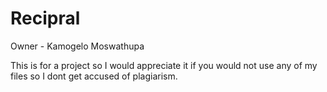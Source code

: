 # Recipral

Owner - Kamogelo Moswathupa

This is for a project so I would appreciate it if you would not use any of my files so I dont get accused of plagiarism.
